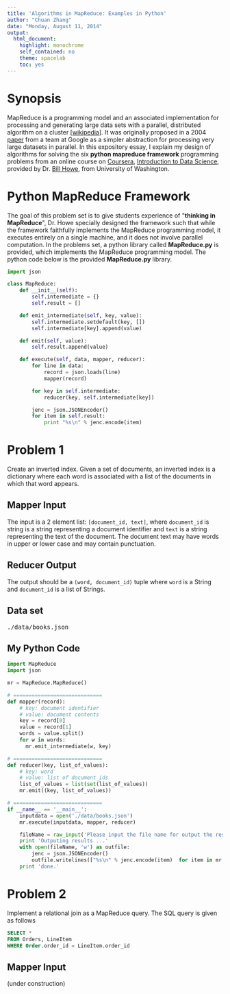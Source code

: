 ```yaml
---
title: 'Algorithms in MapReduce: Examples in Python'
author: "Chuan Zhang"
date: "Monday, August 11, 2014"
output:
  html_document:
    highlight: monochrome
    self_contained: no
    theme: spacelab
    toc: yes
---
```


# Synopsis

MapReduce is a programming model and an associated implementation for processing and generating large data sets with a parallel, distributed algorithm on a cluster [<a href="http://en.wikipedia.org/wiki/MapReduce">wikipedia</a>]. It was originally proposed in a 2004 <a href="http://static.googleusercontent.com/media/research.google.com/en/us/archive/mapreduce-osdi04.pdf">paper</a> from a team at Google as a simpler abstraction for processing very large datasets in parallel. In this expository essay, I explain my design of algorithms for solving the six **python mapreduce framework** programming problems from an online course on <a href="http://www.coursera.org">Coursera</a>, <a href="https://class.coursera.org/datasci-002">Introduction to Data Science</a>, provided by Dr. <a href="http://homes.cs.washington.edu/~billhowe/">Bill Howe</a>, from University of Washington.

# Python MapReduce Framework
The goal of this problem set is to give students experience of "**thinking in MapReduce**", Dr. Howe specially designed the framework such that while the framework faithfully implements the MapReduce programming model, it executes entirely on a single machine, and it does not involve parallel computation. In the problems set, a python library called **MapReduce.py** is provided, which implements the MapReduce programming model. The python code below is the provided **MapReduce.py** library.

```python
import json

class MapReduce:
    def __init__(self):
        self.intermediate = {}
        self.result = []

    def emit_intermediate(self, key, value):
        self.intermediate.setdefault(key, [])
        self.intermediate[key].append(value)

    def emit(self, value):
        self.result.append(value) 

    def execute(self, data, mapper, reducer):
        for line in data:
            record = json.loads(line)
            mapper(record)

        for key in self.intermediate:
            reducer(key, self.intermediate[key])

        jenc = json.JSONEncoder()
        for item in self.result:
            print "%s\n" % jenc.encode(item)
```

# Problem 1
Create an inverted index. Given a set of documents, an inverted index is a dictionary where each word is associated with a list of the documents in which that word appears.

## Mapper Input
The input is a 2 element list: <code>[document_id, text]</code>, where <code>document_id</code> is string is a string representing a document identifier and <code>text</code> is a string representing the text of the document. The document text may have words in upper or lower case and may contain punctuation.

## Reducer Output
The output should be a <code>(word, document_id)</code> tuple where <code>word</code> is a String and <code>document_id</code> is a list of Strings.

## Data set
<pre>./data/books.json</pre>

## My Python Code

```python
import MapReduce
import json

mr = MapReduce.MapReduce()

# =============================
def mapper(record):
    # key: document identifier
    # value: document contents
    key = record[0]
    value = record[1]
    words = value.split()
    for w in words:
      mr.emit_intermediate(w, key)

# =============================
def reducer(key, list_of_values):
    # key: word
    # value: list of document_ids
    list_of_values = list(set(list_of_values))
    mr.emit((key, list_of_values))

# =============================
if __name__ == '__main__':
    inputdata = open('./data/books.json')
    mr.execute(inputdata, mapper, reducer)

    fileName = raw_input('Please input the file name for output the result:')
    print 'Outputing results ...'
    with open(fileName, 'w') as outfile:
        jenc = json.JSONEncoder()
        outfile.writelines(["%s\n" % jenc.encode(item)  for item in mr.result])
    print 'done.'
```

# Problem 2
Implement a relational join as a MapReduce query. The SQL query is given as follows
```SQL
SELECT * 
FROM Orders, LineItem 
WHERE Order.order_id = LineItem.order_id
```

## Mapper Input

(under construction)
